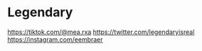 # Legendary
https://tiktok.com/@mea.rxa
https://twitter.com/legendaryisreal
https://instagram.com/eembraer
